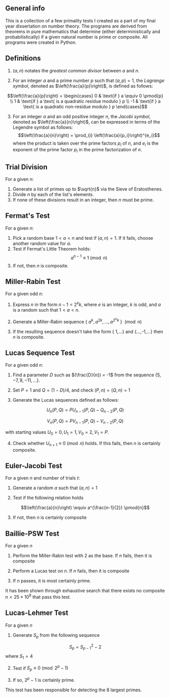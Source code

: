 ## General info
This is a collection of a few primality tests I created as a part of my final year dissertation on number theory. The programs are derived from theorems in pure mathematics that determine (either deterministically and probabilistically) if a given natural number is prime or composite. All programs were created in Python. 
	
## Definitions
1. $(a,n)$ notates the *greatest common divisor* between $a$ and $n$. 

2. For an integer $a$ and a prime number $p$ such that $(a, p) = 1$, the *Lagrange symbol*, denoted as $\left(\frac{a}{p}\right)$, is defined as follows:

$$\left(\frac{a}{p}\right) = 
\begin{cases}
    0 & \text{if } a \equiv 0 \pmod{p} \\
    1 & \text{if } a \text{ is a quadratic residue modulo } p \\
    -1 & \text{if } a \text{ is a quadratic non-residue modulo } p
\end{cases}$$


3. For an integer $a$ and an odd positive integer $n$, the *Jacobi symbol*, denoted as $\left(\frac{a}{n}\right)$, can be expressed in terms of the Legendre symbol as follows:
$$\left(\frac{a}{n}\right) =
\prod_{i} \left(\frac{a}{p_i}\right)^{e_i}$$
where the product is taken over the prime factors $p_i$ of $n$, and $e_i$ is the exponent of the prime factor $p_i$ in the prime factorization of $n$.

## Trial Division
For a given $n$:
1. Generate a list of primes up to $\sqrt{n}$ via the Sieve of Eratosthenes.
2. Divide $n$ by each of the list's elements.
3. If none of these divisions result in an integer, then $n$ must be prime.
	
## Fermat's Test
For a given $n$:
1. Pick a random base $1 < a < n$ and test if $(a,n) = 1$. If it fails, choose another random value for $a$.
2. Test if Fermat's Little Theorem holds: $$a^{n-1} \equiv 1 \pmod{n}$$
3. If not, then $n$ is composite.


## Miller-Rabin Test
For a given odd $n$:
1. Express $n$ in the form $n-1 = 2^{e}k$, where $e$ is an integer, $k$ is odd, and $a$ is a random such that $1 < a < n$.

2. Generate a Miller-Rabin sequence { $a^k, a^{2k},...,a^{2^ek}$ } $\pmod{n}$

3. If the resulting sequence doesn't take the form { 1,...} and {...,-1,...} then $n$ is composite.


## Lucas Sequence Test
For a given odd $n$:
1. Find a parameter $D$ such as $(\frac{D}{n}) = -1$ from the sequence $\{5, -7, 9, -11,...\}$.

2. Set $P = 1$ and $Q = (1 - D)/4$, and check $(P,n) = (Q,n) = 1$ 

3. Generate the Lucas sequences defined as follows:


$$U_{n}(P,Q) = PU_{n-1}(P,Q) - Q_{n-2}(P,Q)$$

$$V_{n}(P,Q) = PV_{n-1}(P,Q) - V_{n-2}(P,Q)$$

with starting values $U_0 = 0, U_1 = 1, V_0 = 2, V_1 = P$.

4. Check whether $U_{n+1} \equiv 0 \pmod{n}$ holds. If this fails, then $n$ is certainly composite.

## Euler-Jacobi Test
For a given $n$ and number of trials $t$:
1. Generate a random $a$ such that $(a,n) = 1$ 

2. Test if the following relation holds

$$\left(\frac{a}{n}\right) \equiv a^{\frac{n-1}{2}} \pmod{n}$$

3. If not, then $n$ is certainly composite

## Baillie-PSW Test
For a given $n$
1. Perform the Miller-Rabin test with 2 as the base. If $n$ fails, then it is composite 

2. Perform a Lucas test on $n$. If $n$ fails, then it is composite

3. If $n$ passes, it is most certainly prime.

It has been shown through exhaustive search that there exists no composite $n<25 \times 10^{9}$ that pass this test. 

## Lucas-Lehmer Test
For a given $n$
1. Generate $S_p$ from the following sequence 

$$S_p = S_{p-1}^2 - 2$$ 
where $S_1 = 4$

2. Test if $S_p \equiv 0\pmod{2^p - 1}$

3. If so, $2^p - 1$ is certainly prime.

This test has been responsible for detecting the 8 largest primes.
